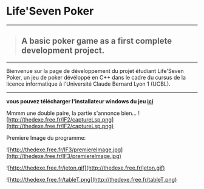 # Life'Seven Poker #


---


> ## A basic poker game as a first complete development project. ##



---


Bienvenue sur la page de développement du projet étudiant Life'Seven Poker, un jeu de poker dévéloppé en C++ dans le cadre du cursus de la licence informatique à l'Université Claude Bernard Lyon 1 (UCBL).



---


**vous pouvez télécharger l'installateur windows du jeu [ici](http://davis.james.free.fr/lifesevenpokersetup.exe)**








Mmmm une double paire, la partie s'annonce bien...
![http://thedexe.free.fr/IF2/captureLsp.png](http://thedexe.free.fr/IF2/captureLsp.png)

Premiere Image du programme:

![http://thedexe.free.fr/IF3/premiereImage.jpg](http://thedexe.free.fr/IF3/premiereImage.jpg)

![http://thedexe.free.fr/jeton.gif](http://thedexe.free.fr/jeton.gif)

![http://thedexe.free.fr/tableT.png](http://thedexe.free.fr/tableT.png)